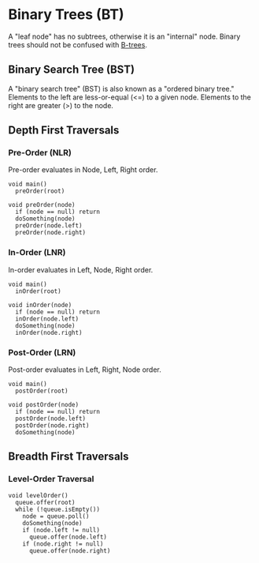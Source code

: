 # Binary Trees (BT)
A "leaf node" has no subtrees, otherwise it is an "internal" node. Binary trees should not be confused with [B-trees](https://en.wikipedia.org/wiki/B-tree).
## Binary Search Tree (BST)
A "binary search tree" (BST) is also known as a "ordered binary tree." Elements to the left are less-or-equal (<=) to a given node. Elements to the right are greater (>) to the node.
## Depth First Traversals
### Pre-Order (NLR)
Pre-order evaluates in Node, Left, Right order.
```
void main()
  preOrder(root)

void preOrder(node)
  if (node == null) return
  doSomething(node)
  preOrder(node.left)
  preOrder(node.right)
```
### In-Order (LNR)
In-order evaluates in Left, Node, Right order.
```
void main()
  inOrder(root)

void inOrder(node)
  if (node == null) return
  inOrder(node.left)
  doSomething(node)
  inOrder(node.right)
```
### Post-Order (LRN)
Post-order evaluates in Left, Right, Node order.
```
void main()
  postOrder(root)

void postOrder(node)
  if (node == null) return
  postOrder(node.left)
  postOrder(node.right)
  doSomething(node)
```
## Breadth First Traversals
### Level-Order Traversal
```
void levelOrder()
  queue.offer(root)
  while (!queue.isEmpty())
    node = queue.poll()
    doSomething(node)
    if (node.left != null)
      queue.offer(node.left)
    if (node.right != null)
      queue.offer(node.right)
```
